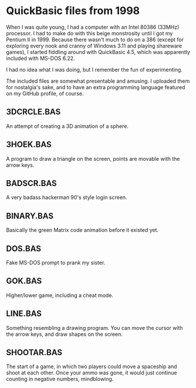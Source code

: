 # QuickBasic files from 1998

When I was quite young, I had a computer with an Intel 80386 (33MHz) processor. I had to make do with this beige monstrosity
until I got my Pentium II in 1999. Because there wasn't much to do on a 386 (except for exploring every nook and cranny of Windows 3.11
and playing shareware games), I started fiddling around with QuickBasic 4.5, which was apparently included with MS-DOS 6.22.

I had no idea what I was doing, but I remember the fun of experimenting.

The included files are somewhat presentable and amusing. I uploaded them for nostalgia's sake, and to have an extra programming language
featured on my GitHub profile, of course.

## 3DCRCLE.BAS
An attempt of creating a 3D animation of a sphere.

## 3HOEK.BAS
A program to draw a triangle on the screen, points are movable with the arrow keys.

## BADSCR.BAS
A very badass hackerman 90's style login screen.

## BINARY.BAS
Basically the green Matrix code animation before it existed yet.

## DOS.BAS
Fake MS-DOS prompt to prank my sister.

## GOK.BAS
Higher/lower game, including a cheat mode.

## LINE.BAS
Something resembling a drawing program. You can move the cursor with the arrow keys, and draw shapes on the screen.

## SHOOTAR.BAS
The start of a game, in which two players could move a spaceship and shoot at each other. Once your ammo was gone, it would just continue
counting in negative numbers, mindblowing.



